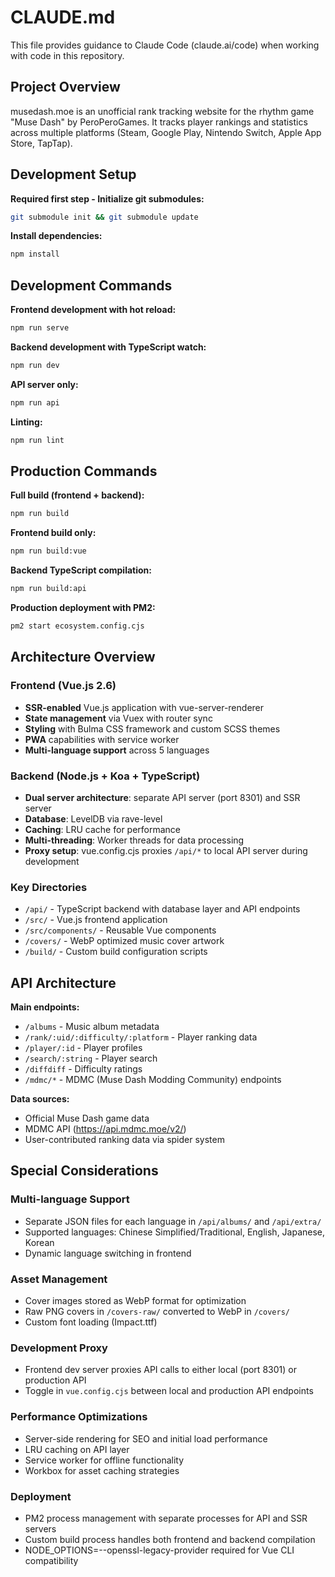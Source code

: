 # CLAUDE.md

This file provides guidance to Claude Code (claude.ai/code) when working with code in this repository.

## Project Overview

musedash.moe is an unofficial rank tracking website for the rhythm game "Muse Dash" by PeroPeroGames. It tracks player rankings and statistics across multiple platforms (Steam, Google Play, Nintendo Switch, Apple App Store, TapTap).

## Development Setup

**Required first step - Initialize git submodules:**
```bash
git submodule init && git submodule update
```

**Install dependencies:**
```bash
npm install
```

## Development Commands

**Frontend development with hot reload:**
```bash
npm run serve
```

**Backend development with TypeScript watch:**
```bash
npm run dev
```

**API server only:**
```bash
npm run api
```

**Linting:**
```bash
npm run lint
```

## Production Commands

**Full build (frontend + backend):**
```bash
npm run build
```

**Frontend build only:**
```bash
npm run build:vue
```

**Backend TypeScript compilation:**
```bash
npm run build:api
```

**Production deployment with PM2:**
```bash
pm2 start ecosystem.config.cjs
```

## Architecture Overview

### Frontend (Vue.js 2.6)
- **SSR-enabled** Vue.js application with vue-server-renderer
- **State management** via Vuex with router sync
- **Styling** with Bulma CSS framework and custom SCSS themes
- **PWA** capabilities with service worker
- **Multi-language support** across 5 languages

### Backend (Node.js + Koa + TypeScript)
- **Dual server architecture**: separate API server (port 8301) and SSR server
- **Database**: LevelDB via rave-level
- **Caching**: LRU cache for performance
- **Multi-threading**: Worker threads for data processing
- **Proxy setup**: vue.config.cjs proxies `/api/*` to local API server during development

### Key Directories
- `/api/` - TypeScript backend with database layer and API endpoints
- `/src/` - Vue.js frontend application
- `/src/components/` - Reusable Vue components
- `/covers/` - WebP optimized music cover artwork
- `/build/` - Custom build configuration scripts

## API Architecture

**Main endpoints:**
- `/albums` - Music album metadata
- `/rank/:uid/:difficulty/:platform` - Player ranking data
- `/player/:id` - Player profiles
- `/search/:string` - Player search
- `/diffdiff` - Difficulty ratings
- `/mdmc/*` - MDMC (Muse Dash Modding Community) endpoints

**Data sources:**
- Official Muse Dash game data
- MDMC API (https://api.mdmc.moe/v2/)
- User-contributed ranking data via spider system

## Special Considerations

### Multi-language Support
- Separate JSON files for each language in `/api/albums/` and `/api/extra/`
- Supported languages: Chinese Simplified/Traditional, English, Japanese, Korean
- Dynamic language switching in frontend

### Asset Management
- Cover images stored as WebP format for optimization
- Raw PNG covers in `/covers-raw/` converted to WebP in `/covers/`
- Custom font loading (Impact.ttf)

### Development Proxy
- Frontend dev server proxies API calls to either local (port 8301) or production API
- Toggle in `vue.config.cjs` between local and production API endpoints

### Performance Optimizations
- Server-side rendering for SEO and initial load performance
- LRU caching on API layer
- Service worker for offline functionality
- Workbox for asset caching strategies

### Deployment
- PM2 process management with separate processes for API and SSR servers
- Custom build process handles both frontend and backend compilation
- NODE_OPTIONS=--openssl-legacy-provider required for Vue CLI compatibility